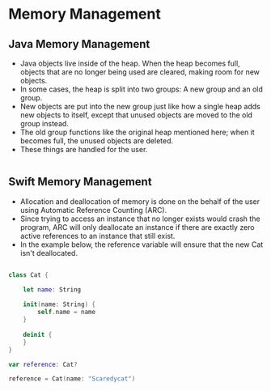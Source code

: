 # Memory Management

## Java Memory Management

* Java objects live inside of the heap. When the heap becomes full, objects that are no longer being used are cleared, making room for new objects.
* In some cases, the heap is split into two groups: A new group and an old group.
* New objects are put into the new group just like how a single heap adds new objects to itself, except that unused objects are moved to the old group instead.
* The old group functions like the original heap mentioned here; when it becomes full, the unused objects are deleted.
* These things are handled for the user.

```Java

```

## Swift Memory Management

* Allocation and deallocation of memory is done on the behalf of the user using Automatic Reference Counting (ARC).
* Since trying to access an instance that no longer exists would crash the program, ARC will only deallocate an instance if there are exactly zero active references to an instance that still exist.
* In the example below, the reference variable will ensure that the new Cat isn't deallocated.

```Swift

class Cat {

	let name: String
	
	init(name: String) {
		self.name = name
	}
	
	deinit {
	}
}

var reference: Cat?

reference = Cat(name: "Scaredycat")

```